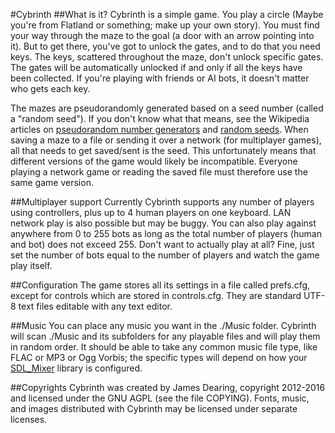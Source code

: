 #Cybrinth
##What is it?
Cybrinth is a simple game. You play a circle (Maybe you're from Flatland or something; make up your own story). You must find your way through the maze to the goal (a door with an arrow pointing into it). But to get there, you've got to unlock the gates, and to do that you need keys. The keys, scattered throughout the maze, don't unlock specific gates. The gates will be automatically unlocked if and only if all the keys have been collected. If you're playing with friends or AI bots, it doesn't matter who gets each key.

The mazes are pseudorandomly generated based on a seed number (called a "random seed"). If you don't know what that means, see the Wikipedia articles on [pseudorandom number generators](https://en.wikipedia.org/wiki/Pseudorandom_number_generator) and [random seeds](https://en.wikipedia.org/wiki/Random_seed). When saving a maze to a file or sending it over a network (for multiplayer games), all that needs to get saved/sent is the seed. This unfortunately means that different versions of the game would likely be incompatible. Everyone playing a network game or reading the saved file must therefore use the same game version.

##Multiplayer support
Currently Cybrinth supports any number of players using controllers, plus up to 4 human players on one keyboard. LAN network play is also possible but may be buggy. You can also play against anywhere from 0 to 255 bots as long as the total number of players (human and bot) does not exceed 255. Don't want to actually play at all? Fine, just set the number of bots equal to the number of players and watch the game play itself.

##Configuration
The game stores all its settings in a file called prefs.cfg, except for controls which are stored in controls.cfg. They are standard UTF-8 text files editable with any text editor.

##Music
You can place any music you want in the ./Music folder. Cybrinth will scan ./Music and its subfolders for any playable files and will play them in random order. It should be able to take any common music file type, like FLAC or MP3 or Ogg Vorbis; the specific types will depend on how your [SDL_Mixer](https://www.libsdl.org/projects/SDL_mixer/) library is configured.

##Copyrights
Cybrinth was created by James Dearing, copyright 2012-2016 and licensed under the GNU AGPL (see the file COPYING). Fonts, music, and images distributed with Cybrinth may be licensed under separate licenses.